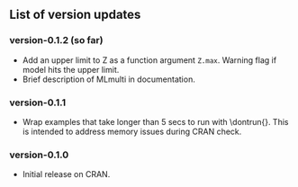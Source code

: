 
## List of version updates

### version-0.1.2 (so far)
- Add an upper limit to Z as a function argument `Z.max`. Warning flag if model hits the upper limit.
- Brief description of MLmulti in documentation.

### version-0.1.1 
- Wrap examples that take longer than 5 secs to run with \dontrun{}. This is intended to address memory issues during CRAN check.
 
### version-0.1.0
- Initial release on CRAN.